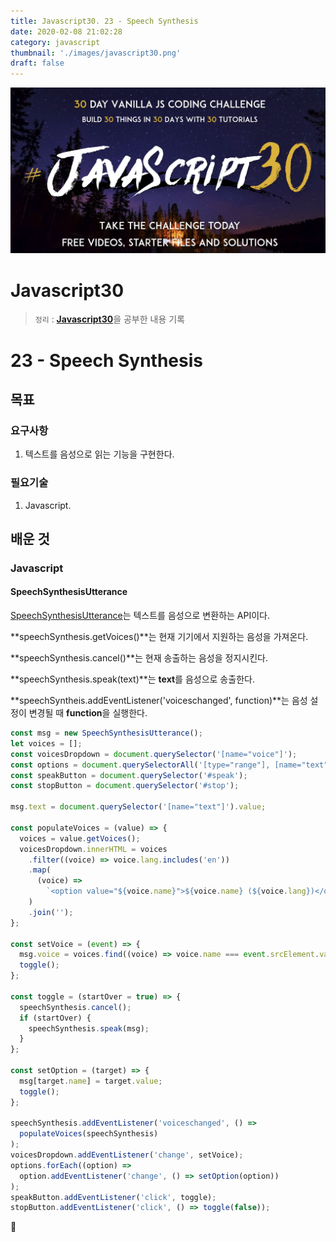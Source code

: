 ```yaml
---
title: Javascript30. 23 - Speech Synthesis
date: 2020-02-08 21:02:28
category: javascript
thumbnail: './images/javascript30.png'
draft: false
---
```


![](./images/javascript30.png)

# Javascript30

> `정리` : [**Javascript30**](https://javascript30.com)을 공부한 내용 기록

# 23 - Speech Synthesis

## 목표

### 요구사항

1. 텍스트를 음성으로 읽는 기능을 구현한다.

### 필요기술

1. Javascript.

## 배운 것

### Javascript

#### SpeechSynthesisUtterance

[SpeechSynthesisUtterance](https://developer.mozilla.org/en-US/docs/Web/API/SpeechSynthesisUtterance)는 텍스트를 음성으로 변환하는 API이다.

**speechSynthesis.getVoices()**는 현재 기기에서 지원하는 음성을 가져온다.

**speechSynthesis.cancel()**는 현재 송출하는 음성을 정지시킨다.

**speechSynthesis.speak(text)**는 **text**를 음성으로 송출한다.

**speechSyntheis.addEventListener('voiceschanged', function)**는 음성 설정이 변경될 때 **function**을 실행한다.

```js
const msg = new SpeechSynthesisUtterance();
let voices = [];
const voicesDropdown = document.querySelector('[name="voice"]');
const options = document.querySelectorAll('[type="range"], [name="text"]');
const speakButton = document.querySelector('#speak');
const stopButton = document.querySelector('#stop');

msg.text = document.querySelector('[name="text"]').value;

const populateVoices = (value) => {
  voices = value.getVoices();
  voicesDropdown.innerHTML = voices
    .filter((voice) => voice.lang.includes('en'))
    .map(
      (voice) =>
        `<option value="${voice.name}">${voice.name} (${voice.lang})</option>`
    )
    .join('');
};

const setVoice = (event) => {
  msg.voice = voices.find((voice) => voice.name === event.srcElement.value);
  toggle();
};

const toggle = (startOver = true) => {
  speechSynthesis.cancel();
  if (startOver) {
    speechSynthesis.speak(msg);
  }
};

const setOption = (target) => {
  msg[target.name] = target.value;
  toggle();
};

speechSynthesis.addEventListener('voiceschanged', () =>
  populateVoices(speechSynthesis)
);
voicesDropdown.addEventListener('change', setVoice);
options.forEach((option) =>
  option.addEventListener('change', () => setOption(option))
);
speakButton.addEventListener('click', toggle);
stopButton.addEventListener('click', () => toggle(false));
```

👋
